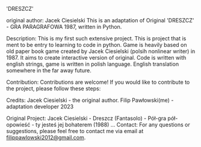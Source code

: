 'DRESZCZ'

original author: Jacek Ciesielski 
This is an adaptation of Original 'DRESZCZ' - GRA PARAGRAFOWA 1987, written in Python.

Description: This is my first such extensive project. This is project that is ment to be entry to learning to code in python. Game is heavily based on old paper book game created by Jacek Ciesielski (polsih nonlinear writer) in 1987. It aims to create interactive version of original.
Code is written with english strings, game is written in polish language. English translation somewhere in the far away future.

Contribution: Contributions are welcome! If you would like to contribute to the project, please follow these steps:

Credits:
Jacek Ciesielski - the original author.
Filip Pawłowski(me) - adaptation developer 2023

Original Project: Jacek Ciesielski - Dreszcz (Fantasolo) - Pół-gra pół-opowieść - ty jesteś jej bohaterem (1988)
...
Contact: For any questions or suggestions, please feel free to contact me via email at filippawlowski2012@gmail.com.
